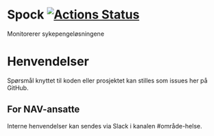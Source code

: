 Spock [![Actions Status](https://github.com/navikt/helse-spock/workflows/master/badge.svg)](https://github.com/navikt/helse-spock/actions)
=============

Monitorerer sykepengeløsningene

# Henvendelser

Spørsmål knyttet til koden eller prosjektet kan stilles som issues her på GitHub.

## For NAV-ansatte

Interne henvendelser kan sendes via Slack i kanalen #område-helse.
